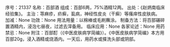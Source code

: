 序号：21337
名称：百部酒
组成：百部6两，75%酒精12两。
出处：《赵炳南临床经验集》。
主治：荨麻疹，疥癣，虱病，神经性皮炎（干癣）等瘙痒性皮肤病。
加减：None
功效：None
用法用量：以棉棒或毛刷蘸涂。
制备方法：将百部碾碎置酒精内，浸泡七昼夜，过滤去滓备用。
临床应用：None
各家论述：None
用药禁忌：None
附注：百部酊（《中医皮肤病学简编》）。《中医皮肤病学简编》本方用百部20g，浸入酒精或烧酒内。一天后，用药水或搽洗头部或阴部。

